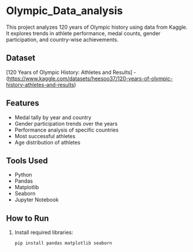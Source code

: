 # Olympic_Data_analysis

This project analyzes 120 years of Olympic history using data from Kaggle. It explores trends in athlete performance, medal counts, gender participation, and country-wise achievements.

## Dataset

[120 Years of Olympic History: Athletes and Results] - (https://www.kaggle.com/datasets/heesoo37/120-years-of-olympic-history-athletes-and-results)

## Features

- Medal tally by year and country
- Gender participation trends over the years
- Performance analysis of specific countries
- Most successful athletes
- Age distribution of athletes

## Tools Used

- Python
- Pandas
- Matplotlib
- Seaborn
- Jupyter Notebook

## How to Run

1. Install required libraries:
   ```bash
   pip install pandas matplotlib seaborn
